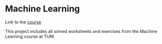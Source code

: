# Machine Learning

Link to the [course](https://www.in.tum.de/daml/lehre/wintersemester-201920/machine-learning/)

This project includes all solved worksheets and exercises from the Machine Learning course at TUM.
